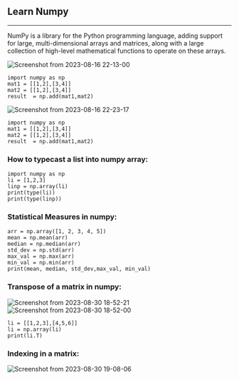 ## Learn Numpy
<hr>
NumPy is a library for the Python programming language, adding support for large, multi-dimensional arrays and matrices, 
along with a large collection of high-level mathematical functions to operate on these arrays.


![Screenshot from 2023-08-16 22-13-00](https://github.com/chanakyavasantha/DATA-SCIENCE/assets/93817654/02cca0c7-24c7-45d4-ab66-ea5e613c72be)

```
import numpy as np
mat1 = [[1,2],[3,4]]
mat2 = [[1,2],[3,4]]
result  = np.add(mat1,mat2)
````

![Screenshot from 2023-08-16 22-23-17](https://github.com/chanakyavasantha/DATA-SCIENCE/assets/93817654/d2485e60-2a49-40ca-9cea-d321a1848d34)
```
import numpy as np
mat1 = [[1,2],[3,4]]
mat2 = [[1,2],[3,4]]
result  = np.add(mat1,mat2)
```

### How to typecast a list into numpy array:
```
import numpy as np
li = [1,2,3]
linp = np.array(li)
print(type(li))
print(type(linp))
```
### Statistical Measures in numpy:
```
arr = np.array([1, 2, 3, 4, 5])
mean = np.mean(arr)
median = np.median(arr)
std_dev = np.std(arr)
max_val = np.max(arr)
min_val = np.min(arr)
print(mean, median, std_dev,max_val, min_val)
```
### Transpose of a matrix in numpy:
![Screenshot from 2023-08-30 18-52-21](https://github.com/chanakyavasantha/DATA-SCIENCE/assets/93817654/1a8f2ffb-0942-4868-b41a-95d87ba47267)
![Screenshot from 2023-08-30 18-52-00](https://github.com/chanakyavasantha/DATA-SCIENCE/assets/93817654/8ee46946-f030-4bf9-aed9-2bbbf29a5818)
```
li = [[1,2,3],[4,5,6]]
li = np.array(li)
print(li.T)
```

### Indexing in a matrix:
![Screenshot from 2023-08-30 19-08-06](https://github.com/chanakyavasantha/DATA-SCIENCE/assets/93817654/5c33ee64-6e7b-4394-b6f7-0276eb341eea)




